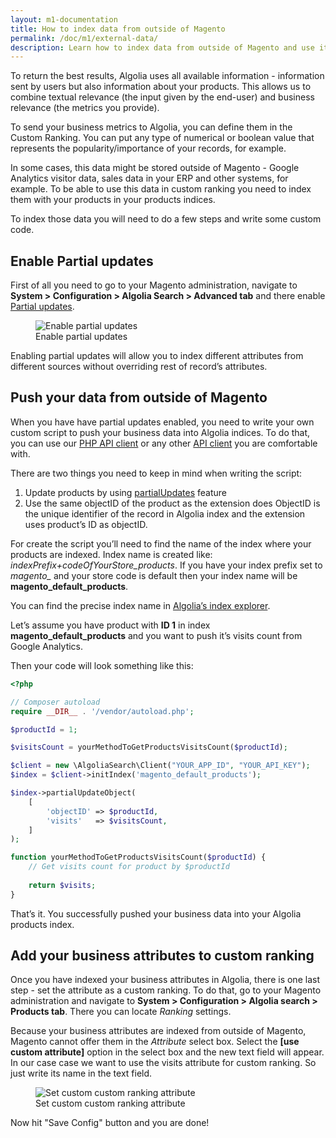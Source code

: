 ```yaml
---
layout: m1-documentation
title: How to index data from outside of Magento
permalink: /doc/m1/external-data/
description: Learn how to index data from outside of Magento and use it together with Algolia extension for Magento
---
```


To return the best results, Algolia uses all available information - information sent by users but also information about your products. This allows us to combine textual relevance (the input given by the end-user) and business relevance (the metrics you provide).

To send your business metrics to Algolia, you can define them in the Custom Ranking. You can put any type of numerical or boolean value that represents the popularity/importance of your records, for example.

In some cases, this data might be stored outside of Magento - Google Analytics visitor data, sales data in your ERP and other systems, for example. To be able to use this data in custom ranking you need to index them with your products in your products indices.

To index those data you will need to do a few steps and write some custom code.

## Enable Partial updates

First of all you need to go to your Magento administration, navigate to **System > Configuration > Algolia Search > Advanced tab** and there enable [Partial updates](https://www.algolia.com/doc/guides/indexing/import-synchronize-data#incremental-updates).
<figure>
    <img src="../../../img/enable-partial-updates.png" class="img-responsive" alt="Enable partial updates">
    <figcaption>Enable partial updates</figcaption>
</figure>

Enabling partial updates will allow you to index different attributes from different sources without overriding rest of record’s attributes.

## Push your data from outside of Magento

When you have have partial updates enabled, you need to write your own custom script to push your business data into Algolia indices. To do that, you can use our [PHP API client](https://www.algolia.com/doc/api-client/php/getting-started) or any other [API client](https://www.algolia.com/doc/api-client/) you are comfortable with.

There are two things you need to keep in mind when writing the script:

1. Update products by using [partialUpdates](https://www.algolia.com/doc/api-client/php/indexing#partial-update-objects) feature
2. Use the same objectID of the product as the extension does
ObjectID is the unique identifier of the record in Algolia index and the extension uses product’s ID as objectID.

For create the script you’ll need to find the name of the index where your products are indexed. Index name is created like: *indexPrefix+codeOfYourStore_products*. If you have your index prefix set to *magento_* and your store code is default then your index name will be **magento_default_products**. 

You can find the precise index name in [Algolia’s index explorer](https://www.algolia.com/explorer).

Let’s assume you have product with **ID 1** in index **magento_default_products** and you want to push it’s visits count from Google Analytics.

Then your code will look something like this:

```php
<?php

// Composer autoload
require __DIR__ . '/vendor/autoload.php';

$productId = 1;

$visitsCount = yourMethodToGetProductsVisitsCount($productId);

$client = new \AlgoliaSearch\Client("YOUR_APP_ID", "YOUR_API_KEY");
$index = $client->initIndex('magento_default_products');

$index->partialUpdateObject(
    [
        'objectID' => $productId,
        'visits'   => $visitsCount,
    ]
);

function yourMethodToGetProductsVisitsCount($productId) {
    // Get visits count for product by $productId
    
    return $visits;
}
```

That’s it. You successfully pushed your business data into your Algolia products index.

## Add your business attributes to custom ranking

Once you have indexed your business attributes in Algolia, there is one last step - set the attribute as a custom ranking.
To do that, go to your Magento administration and navigate to **System > Configuration > Algolia search > Products tab**. There you can locate *Ranking* settings.

Because your business attributes are indexed from outside of Magento, Magento cannot offer them in the *Attribute* select box. Select the **[use custom attribute]** option in the select box and the new text field will appear. In our case case we want to use the visits attribute for custom ranking. So just write its name in the text field.
<figure>
    <img src="../../../img/custom-ranking-custom-attributes.png" class="img-responsive" alt="Set custom custom ranking attribute">
    <figcaption>Set custom custom ranking attribute</figcaption>
</figure>


Now hit "Save Config" button and you are done!
